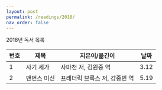 ```yaml
---
layout: post
permalink: /readings/2018/
nav_order: false
---
```


2018년 독서 목록

번호 | 제목 | 지은이/옮긴이 | 날짜
-----|------|---------------|------
1 | 사기 세가 | 사마천 저, 김원중 역 | 3.12
2 | 맨먼스 미신 | 프레더릭 브룩스 저, 강중빈 역 | 5.19

